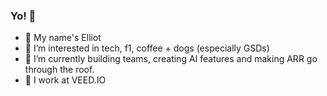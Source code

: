 ### Yo! 🚀

* 👋 My name's Elliot
* 👀 I’m interested in tech, f1, coffee + dogs (especially GSDs)
* 🌱 I’m currently building teams, creating AI features and making ARR go through the roof.
* 🎥 I work at VEED.IO
  
<!--
**elliot-wanless/elliot-wanless** is a ✨ _special_ ✨ repository because its `README.md` (this file) appears on your GitHub profile.

Here are some ideas to get you started:

- 🔭 I’m currently working on ...
- 🌱 I’m currently learning ...
- 👯 I’m looking to collaborate on ...
- 🤔 I’m looking for help with ...
- 💬 Ask me about ...
- 📫 How to reach me: ...
- 😄 Pronouns: ...
- ⚡ Fun fact: ...
-->
